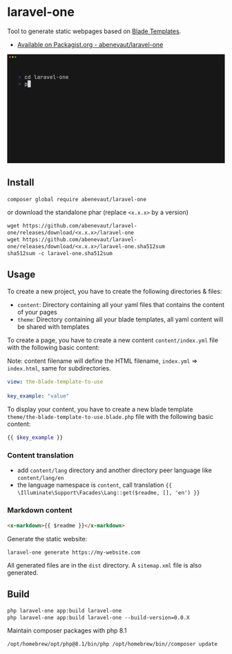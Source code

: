 # laravel-one

Tool to generate static webpages based on [Blade Templates](https://laravel.com/docs/master/blade).

- [Available on Packagist.org - abenevaut/laravel-one](https://packagist.org/packages/abenevaut/laravel-one)

![how-to](https://raw.githubusercontent.com/abenevaut/laravel-one/master/demo.gif)

## Install
```shell
composer global require abenevaut/laravel-one
```

or download the standalone phar (replace `<x.x.x>` by a version)
```shell
wget https://github.com/abenevaut/laravel-one/releases/download/<x.x.x>/laravel-one
wget https://github.com/abenevaut/laravel-one/releases/download/<x.x.x>/laravel-one.sha512sum
sha512sum -c laravel-one.sha512sum
```

## Usage
To create a new project, you have to create the following directories & files:

- `content`: Directory containing all your yaml files that contains the content of your pages
- `theme`: Directory containing all your blade templates, all yaml content will be shared with templates

To create a page, you have to create a new content `content/index.yml` file with the following basic content:

Note: content filename will define the HTML filename, `index.yml` => `index.html`, same for subdirectories.
```yaml
view: the-blade-template-to-use

key_example: "value"
```

To display your content, you have to create a new blade template `theme/the-blade-template-to-use.blade.php` file with the following basic content:
```php
{{ $key_example }}
```

### Content translation
- add `content/lang` directory and another directory peer language like `content/lang/en`
- the language namespace is `content`, call translation `{{ \Illuminate\Support\Facades\Lang::get($readme, [], 'en') }}`

### Markdown content
```html
<x-markdown>{{ $readme }}</x-markdown>
```

Generate the static website:
```shell
laravel-one generate https://my-website.com
```

All generated files are in the `dist` directory.
A `sitemap.xml` file is also generated.

## Build
```shell
php laravel-one app:build laravel-one
php laravel-one app:build laravel-one --build-version=0.0.X
```

Maintain composer packages with php 8.1

```bash
/opt/homebrew/opt/php@8.1/bin/php /opt/homebrew/bin//composer update
```
